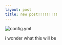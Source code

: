 ```yaml
---
layout: post
title: new post!!!!!!!!!
---
```


![config.yml](/images/videogames.jpg)

i wonder what this will be
